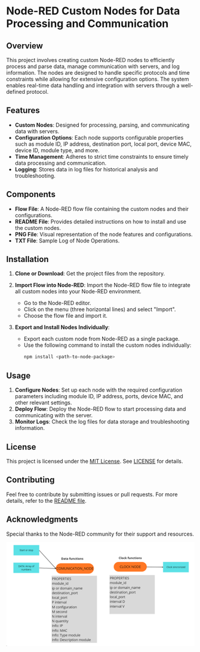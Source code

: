 # Node-RED Custom Nodes for Data Processing and Communication

## Overview

This project involves creating custom Node-RED nodes to efficiently process and parse data, manage communication with servers, and log information. The nodes are designed to handle specific protocols and time constraints while allowing for extensive configuration options. The system enables real-time data handling and integration with servers through a well-defined protocol.

## Features

- **Custom Nodes**: Designed for processing, parsing, and communicating data with servers.
- **Configuration Options**: Each node supports configurable properties such as module ID, IP address, destination port, local port, device MAC, device ID, module type, and more.
- **Time Management**: Adheres to strict time constraints to ensure timely data processing and communication.
- **Logging**: Stores data in log files for historical analysis and troubleshooting.

## Components

- **Flow File**: A Node-RED flow file containing the custom nodes and their configurations.
- **README File**: Provides detailed instructions on how to install and use the custom nodes.
- **PNG File**: Visual representation of the node features and configurations.
- **TXT File**: Sample Log of Node Operations.


## Installation

1. **Clone or Download**: Get the project files from the repository.
2. **Import Flow into Node-RED**: Import the Node-RED flow file to integrate all custom nodes into your Node-RED environment.
   - Go to the Node-RED editor.
   - Click on the menu (three horizontal lines) and select "Import".
   - Choose the flow file and import it.

3. **Export and Install Nodes Individually**:
   - Export each custom node from Node-RED as a single package.
   - Use the following command to install the custom nodes individually:
     ```bash
     npm install <path-to-node-package>
     ```

## Usage

1. **Configure Nodes**: Set up each node with the required configuration parameters including module ID, IP address, ports, device MAC, and other relevant settings.
2. **Deploy Flow**: Deploy the Node-RED flow to start processing data and communicating with the server.
3. **Monitor Logs**: Check the log files for data storage and troubleshooting information.

## License

This project is licensed under the [MIT License](LICENSE). See [LICENSE](../LICENSE) for details.

## Contributing

Feel free to contribute by submitting issues or pull requests. For more details, refer to the [README file](README.md).

## Acknowledgments

Special thanks to the Node-RED community for their support and resources.

![Node Features](node-features.png)

